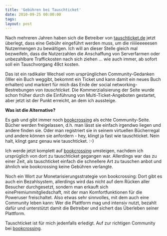 ```yaml
---
title: 'Gebühren bei Tauschticket'
date: 2010-09-25 00:00:00 
tags: 
layout: post
---
```

Nach mehreren Jahren haben sich die Betreiber von <a href="http://www.tauschticket.de/">tauschticket.de</a> jetzt überlegt, dass eine Gebühr eingeführt werden muss, um die riiiiieeeeesen Nutzermengen zu bewältigen. Ich will an dieser Stelle gleich mal bezweifeln, dass die Nutzerzahlen die Anschaffung von Serverfarmen oder unbezahlbare Traffickosten nach sich ziehen &hellip; wie auch immer, ab sofort soll ein Tauschvorgang 49ct kosten.

Das ist ein radikaler Wechsel vom ursprünglichen Community-Gedanken (Wer ein Buch weggibt, bekommt ein Ticket und kann damit ein neues Buch erhalten) und markiert für mich das Ende der social networking-Bestrebungen von <em>tauschticket</em>. Die Kommerzialisierung der Seite wurde schon früher durch die Einführung von Multi-Ticket-Angeboten gestartet, aber jetzt ist der Punkt erreicht, an dem ich aussteige.

**Was ist die Alternative?**

Es gab und gibt immer noch <a href="http://www.bookcrossing.com/">bookcrossing</a> als echte Community-Seite. Bücher werden freigelassen, d.h. man lässt sie einfach irgendwo liegen und andere finden sie. Oder man registriert sie in seinem virtuellen Bücherregal und andere können sie anfordern - hey, klingt ja fast wie tauschticket. Nein halt, klingt ganz genau wie tauschticket. :-)

Ich werde jetzt komplett auf <a href="http://www.bookcrossing.com/">bookcrossing</a> umsteigen, nachdem ich ursprüglich von dort zu tauschticket gegangen war. Allerdings war das zu einer Zeit, als tauschticket einfach die schnellere Art zu tauschen anbot und ähnlich wie bookcrossing keine Gebühren verlangte.

Noch ein Wort zur Monetarisierungsstrategie von bookcrossing: Dort gibt es auch ein Bezahlsystem, allerdings wird das nicht auf dem Rücken aller Besucher durchgesetzt, sondern man erkauft sich einePremiummitgliedschaft, mit der man Komfortfunktionen für die Poweruser freischaltet. Also etwas sehr sinnvolles, mit dem auch eine Community leben kann: Wer die Plattform mag und intensiv nutzt, bezahlt dafür und unterstützt damit die Betreiber und sichert das Überleben seiner Plattform.

Tauschticket ist für mich jedenfalls erledigt. Auf zur richtigen Community bei <a href="http://www.bookcrossing.com/">bookcrossing</a>.
